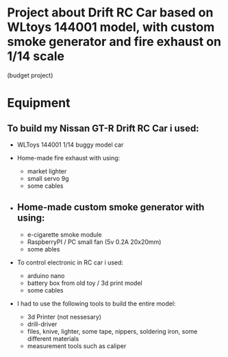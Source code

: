 # Project about Drift RC Car based on WLtoys 144001 model, with custom smoke generator and fire exhaust on 1/14 scale
(budget project)

# Equipment
## To build my Nissan GT-R Drift RC Car i used:

- WLToys 144001 1/14 buggy model car

- Home-made fire exhaust with using:
  - market lighter
  - small servo 9g
  - some cables
  
- Home-made custom smoke generator with using: 
  - 
  - e-cigarette smoke module
  - RaspberryPI / PC small fan (5v 0.2A 20x20mm)
  - some ables
  
- To control electronic in RC car i used:
  - arduino nano 
  - battery box from old toy / 3d print model
  - some cables
  
- I had to use the following tools to build the entire model:
  - 3d Printer (not nessesary)
  - drill-driver
  - files, knive, lighter, some tape, nippers, soldering iron, some different materials
  - measurement tools such as caliper
